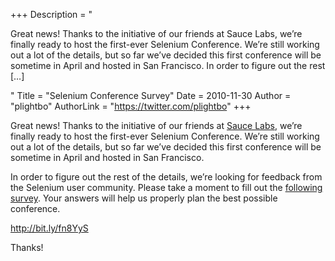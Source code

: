 +++
Description = "<p>Great news! Thanks to the initiative of our friends at Sauce Labs, we’re finally ready to host the first-ever Selenium Conference. We’re still working out a lot of the details, but so far we’ve decided this first conference will be sometime in April and hosted in San Francisco. In order to figure out the rest […]</p>"
Title = "Selenium Conference Survey"
Date = 2010-11-30
Author = "plightbo"
AuthorLink = "https://twitter.com/plightbo"
+++

<p>Great news! Thanks to the initiative of our friends at <a href="http://saucelabs.com">Sauce Labs</a>, we&#8217;re finally ready to host the first-ever Selenium Conference. We&#8217;re still working out a lot of the details, but so far we&#8217;ve decided this first conference will be sometime in April and hosted in San Francisco.</p>
<p>In order to figure out the rest of the details, we&#8217;re looking for feedback from the Selenium user community. Please take a moment to fill out the <a href="http://bit.ly/fn8YyS">following survey</a>. Your answers will help us properly plan the best possible conference.</p>
<p><a href="http://bit.ly/fn8YyS">http://bit.ly/fn8YyS</a></p>
<p>Thanks!</p>

